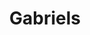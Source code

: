 ---
title: "Gabriels"
summary: "Gabriels are an English-American three-piece band consisting of Jacob Lusk, Ryan Hope and Ari Balouzian. The band formed after meeting in Los Angeles in 2016. They were nominated for BBC Radio 1's Sound of... for 2023."
slug: "gabriels"
image: "gabriels.jpg"
apple_music_artist_url: "https://music.apple.com/gb/artist/gabriels/111022605"
wikipedia_url: "https://en.wikipedia.org/wiki/Gabriels_(band)"
---